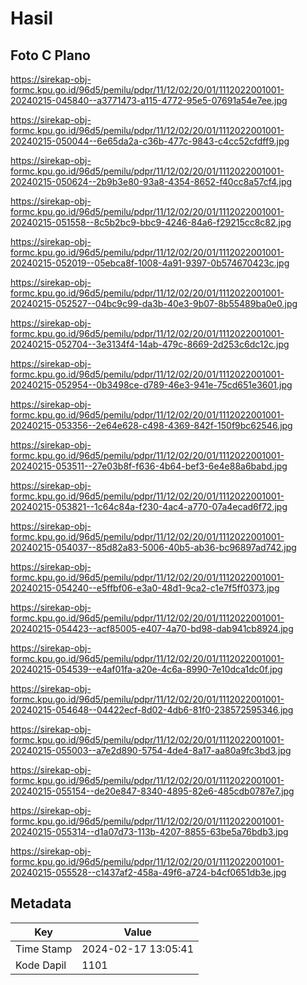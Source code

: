 # Hasil

## Foto C Plano

https://sirekap-obj-formc.kpu.go.id/96d5/pemilu/pdpr/11/12/02/20/01/1112022001001-20240215-045840--a3771473-a115-4772-95e5-07691a54e7ee.jpg

https://sirekap-obj-formc.kpu.go.id/96d5/pemilu/pdpr/11/12/02/20/01/1112022001001-20240215-050044--6e65da2a-c36b-477c-9843-c4cc52cfdff9.jpg

https://sirekap-obj-formc.kpu.go.id/96d5/pemilu/pdpr/11/12/02/20/01/1112022001001-20240215-050624--2b9b3e80-93a8-4354-8652-f40cc8a57cf4.jpg

https://sirekap-obj-formc.kpu.go.id/96d5/pemilu/pdpr/11/12/02/20/01/1112022001001-20240215-051558--8c5b2bc9-bbc9-4246-84a6-f29215cc8c82.jpg

https://sirekap-obj-formc.kpu.go.id/96d5/pemilu/pdpr/11/12/02/20/01/1112022001001-20240215-052019--05ebca8f-1008-4a91-9397-0b574670423c.jpg

https://sirekap-obj-formc.kpu.go.id/96d5/pemilu/pdpr/11/12/02/20/01/1112022001001-20240215-052527--04bc9c99-da3b-40e3-9b07-8b55489ba0e0.jpg

https://sirekap-obj-formc.kpu.go.id/96d5/pemilu/pdpr/11/12/02/20/01/1112022001001-20240215-052704--3e3134f4-14ab-479c-8669-2d253c6dc12c.jpg

https://sirekap-obj-formc.kpu.go.id/96d5/pemilu/pdpr/11/12/02/20/01/1112022001001-20240215-052954--0b3498ce-d789-46e3-941e-75cd651e3601.jpg

https://sirekap-obj-formc.kpu.go.id/96d5/pemilu/pdpr/11/12/02/20/01/1112022001001-20240215-053356--2e64e628-c498-4369-842f-150f9bc62546.jpg

https://sirekap-obj-formc.kpu.go.id/96d5/pemilu/pdpr/11/12/02/20/01/1112022001001-20240215-053511--27e03b8f-f636-4b64-bef3-6e4e88a6babd.jpg

https://sirekap-obj-formc.kpu.go.id/96d5/pemilu/pdpr/11/12/02/20/01/1112022001001-20240215-053821--1c64c84a-f230-4ac4-a770-07a4ecad6f72.jpg

https://sirekap-obj-formc.kpu.go.id/96d5/pemilu/pdpr/11/12/02/20/01/1112022001001-20240215-054037--85d82a83-5006-40b5-ab36-bc96897ad742.jpg

https://sirekap-obj-formc.kpu.go.id/96d5/pemilu/pdpr/11/12/02/20/01/1112022001001-20240215-054240--e5ffbf06-e3a0-48d1-9ca2-c1e7f5ff0373.jpg

https://sirekap-obj-formc.kpu.go.id/96d5/pemilu/pdpr/11/12/02/20/01/1112022001001-20240215-054423--acf85005-e407-4a70-bd98-dab941cb8924.jpg

https://sirekap-obj-formc.kpu.go.id/96d5/pemilu/pdpr/11/12/02/20/01/1112022001001-20240215-054539--e4af01fa-a20e-4c6a-8990-7e10dca1dc0f.jpg

https://sirekap-obj-formc.kpu.go.id/96d5/pemilu/pdpr/11/12/02/20/01/1112022001001-20240215-054648--04422ecf-8d02-4db6-81f0-238572595346.jpg

https://sirekap-obj-formc.kpu.go.id/96d5/pemilu/pdpr/11/12/02/20/01/1112022001001-20240215-055003--a7e2d890-5754-4de4-8a17-aa80a9fc3bd3.jpg

https://sirekap-obj-formc.kpu.go.id/96d5/pemilu/pdpr/11/12/02/20/01/1112022001001-20240215-055154--de20e847-8340-4895-82e6-485cdb0787e7.jpg

https://sirekap-obj-formc.kpu.go.id/96d5/pemilu/pdpr/11/12/02/20/01/1112022001001-20240215-055314--d1a07d73-113b-4207-8855-63be5a76bdb3.jpg

https://sirekap-obj-formc.kpu.go.id/96d5/pemilu/pdpr/11/12/02/20/01/1112022001001-20240215-055528--c1437af2-458a-49f6-a724-b4cf0651db3e.jpg


## Metadata

| Key        | Value               |
| ---------- | ------------------- |
| Time Stamp | 2024-02-17 13:05:41 |
| Kode Dapil | 1101                |



